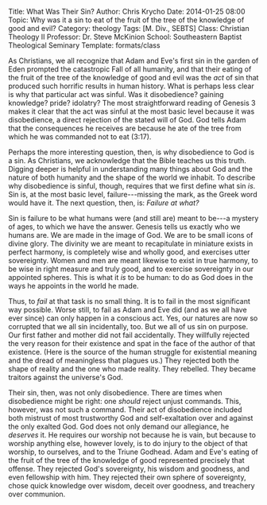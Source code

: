 Title: What Was Their Sin?
Author: Chris Krycho
Date: 2014-01-25 08:00
Topic: Why was it a sin to eat of the fruit of the tree of the knowledge of good and evil?
Category: theology
Tags: [M. Div., SEBTS]
Class: Christian Theology II
Professor: Dr. Steve McKinion
School: Southeastern Baptist Theological Seminary
Template: formats/class

As Christians, we all recognize that Adam and Eve's first sin in the garden of
Eden prompted the catastropic Fall of all humanity, and that their eating of the
fruit of the tree of the knowledge of good and evil was the *act* of sin that
produced such horrific results in human history. What is perhaps less clear is
why that particular act was sinful. Was it disobedience? gaining knowledge?
pride? idolatry? The most straightforward reading of Genesis 3 makes it clear
that the act was sinful at the most basic level because it was disobedience, a
direct rejection of the stated will of God. God tells Adam that the consequences
he receives are because he ate of the tree from which he was commanded not to
eat (3:17).

Perhaps the more interesting question, then, is why disobedience to God is a
sin. As Christians, we acknowledge that the Bible teaches us this truth. Digging
deeper is helpful in understanding many things about God and the nature of both
humanity and the shape of the world we inhabit. To describe why disobedience is
sinful, though, requires that we first define what sin *is*. Sin is, at the most
basic level, failure---missing the mark, as the Greek word would have it. The
next question, then, is: *Failure at what?*

Sin is failure to be what humans were (and still are) meant to be---a mystery of
ages, to which we have the answer. Genesis tells us exactly who we humans are.
We are made in the image of God. We are to be small icons of divine glory. The
divinity we are meant to recapitulate in miniature exists in perfect harmony, is
completely wise and wholly good, and exercises utter sovereignty. Women and men
are meant likewise to exist in true harmony, to be wise in right measure and
truly good, and to exercise sovereignty in our appointed spheres. This is what
it *is* to be human: to do as God does in the ways he appoints in the world he
made.

Thus, to *fail* at that task is no small thing. It is to fail in the most
significant way possible. Worse still, to fail as Adam and Eve did (and as we
all have ever since) can only happen in a conscious act. Yes, our natures are
now so corrupted that we all sin incidentally, too. But we all of us sin on
purpose. Our first father and mother did not fail accidentally. They willfully
rejected the very reason for their existence and spat in the face of the author
of that existence. (Here is the source of the human struggle for existential
meaning and the dread of meaningless that plagues us.) They rejected both the
shape of reality and the one who made reality. They rebelled. They became
traitors against the universe's God.

Their sin, then, was not only disobedience. There are times when disobedience
might be right: one *should* reject unjust commands. This, however, was not such
a command. Their act of disobedience included both mistrust of most trustworthy
God and self-exaltation over and against the only exalted God. God does not only
demand our allegiance, he *deserves* it. He requires our worship not because he
is vain, but because to worship anything else, however lovely, is to do injury
to the object of that worship, to ourselves, and to the Triune Godhead. Adam and
Eve's eating of the fruit of the tree of the knowledge of good represented
precisely that offense. They rejected God's sovereignty, his wisdom and
goodness, and even fellowship with him. They rejected their own sphere of
sovereignty, chose quick knowledge over wisdom, deceit over goodness, and
treachery over communion.